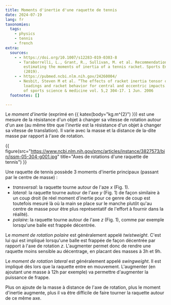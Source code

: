 ```yaml
---
title: Moments d'inertie d'une raquette de tennis
date: 2024-07-19
lang: fr
taxonomies:
  tags:
    - physics
    - tennis
    - french
extra:
  sources:
    - - https://doi.org/10.1007/s12283-019-0303-8
      - Taraborrelli, L., Grant, R., Sullivan, M. et al. Recommendations for
        estimating the moments of inertia of a tennis racket. Sports Eng 22, 11
        (2019).
    - - https://pubmed.ncbi.nlm.nih.gov/24260004/
      - Nesbit, Steven M et al. “The effects of racket inertia tensor on elbow
        loadings and racket behavior for central and eccentric impacts.” Journal
        of sports science & medicine vol. 5,2 304-17. 1 Jun. 2006
  footnotes: []

---
```


Le _moment d'inertie_ (exprimé en {{ katex(body="kg.m^{2}") }}) est une mesure de la résistance d'un objet à changer sa vitesse de rotation autour d'un axe (au même titre que l'_inertie_ est la résistance d'un objet à changer sa vitesse de translation).
Il varie avec la masse et la distance de la-dite masse par rapport à l'axe de rotation.

{{ figure(src="https://www.ncbi.nlm.nih.gov/pmc/articles/instance/3827573/bin/jssm-05-304-g001.jpg" title="Axes de rotations d'une raquette de tennis") }}

Une raquette de tennis possède 3 moments d'inertie principaux (passant par le centre de masse) :
- _transversal_: la raquette tourne autour de l'aze _x_ (Fig. 1).
- _lateral_: la raquette tourne autour de l'axe _y_ (Fig. 1) de façon similaire à un coup droit (le réel moment d'inertie pour ce genre de coup est toutefois mesuré là où la main se place sur le manche plutôt qu'au centre de masse pour être plus représentatif de l'effort à fournir dans la réalité).
- _polaire_: la raquette tourne autour de l'axe _z_ (Fig. 1), comme par exemple lorsqu'une balle est frappée décentrée.

Le _moment de rotation polaire_ est généralement appelé _twistweight_. C'est lui qui est impliqué lorsqu'une balle est frappée de façon décentrée par rapport à l'axe de rotation _z_. L'augmenter permet donc de rendre une raquette moins sensible au décentrage, en placant des masses à 3h et 9h.

Le _moment de rotation lateral_ est généralement appelé _swingweight_. Il est impliqué dès lors que la raquette entre en mouvement. L'augmenter (en ajoutant une masse à 12h par exemple) va permettre d'augmenter la puissance de frappe.

Plus on ajoute de la masse à distance de l'axe de rotation, plus le moment d'inertie augmente, plus il va être difficile de faire tourner la raquette autour de ce même axe.